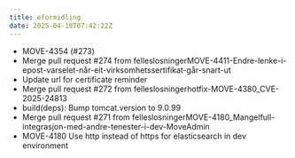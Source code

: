 ```yaml
---
title: eformidling
date: 2025-04-10T07:42:22Z
---
```

- MOVE-4354 (#273)
- Merge pull request #274 from felleslosningerMOVE-4411-Endre-lenke-i-epost-varselet-når-eit-virksomhetssertifikat-går-snart-ut
- Update url for certificate reminder
- Merge pull request #272 from felleslosningerhotfix-MOVE-4380_CVE-2025-24813
- build(deps): Bump tomcat.version to 9.0.99
- Merge pull request #271 from felleslosningerMOVE-4180_Mangelfull-integrasjon-med-andre-tenester-i-dev-MoveAdmin
- MOVE-4180 Use http instead of https for elasticsearch in dev environment


